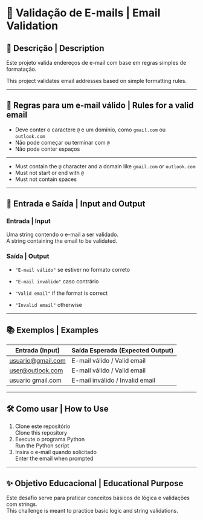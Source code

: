 # 💌 Validação de E-mails | Email Validation

## 🧾 Descrição | Description

Este projeto valida endereços de e-mail com base em regras simples de formatação.

This project validates email addresses based on simple formatting rules.

---

## 📌 Regras para um e-mail válido | Rules for a valid email

- Deve conter o caractere `@` e um domínio, como `gmail.com` ou `outlook.com`  
- Não pode começar ou terminar com `@`  
- Não pode conter espaços  

---

- Must contain the `@` character and a domain like `gmail.com` or `outlook.com`  
- Must not start or end with `@`  
- Must not contain spaces  

---

## 🎯 Entrada e Saída | Input and Output

### Entrada | Input
Uma string contendo o e-mail a ser validado.  
A string containing the email to be validated.

### Saída | Output
- `"E-mail válido"` se estiver no formato correto  
- `"E-mail inválido"` caso contrário  

- `"Valid email"` if the format is correct  
- `"Invalid email"` otherwise  

---

## 📚 Exemplos | Examples

| Entrada (Input)       | Saída Esperada (Expected Output) |
|-----------------------|-----------------------------------|
| usuario@gmail.com     | E-mail válido / Valid email       |
| user@outlook.com      | E-mail válido / Valid email       |
| usuario gmail.com     | E-mail inválido / Invalid email   |

---

## 🛠️ Como usar | How to Use

1. Clone este repositório  
   Clone this repository  
2. Execute o programa Python  
   Run the Python script  
3. Insira o e-mail quando solicitado  
   Enter the email when prompted

---

## ✨ Objetivo Educacional | Educational Purpose

Este desafio serve para praticar conceitos básicos de lógica e validações com strings.  
This challenge is meant to practice basic logic and string validations.

